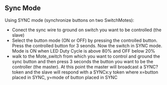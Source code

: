 Sync Mode
----------

Using SYNC mode (synchronize buttons on two SwitchMotes):

* Conect the sync wire to ground on switch you want to be controlled (the slave)
* Select the button mode (ON or OFF) by pressing the controlled button. Press the controlled button for 3 seonds. Now the switch in SYNC mode. Mode is ON when LED Duty Cycle is above 80% and OFF below 20%
* walk to the Mote_switch from which you want to control and ground the sync button and then press 3 seconds the button you want to be the controller (the master). At this point the master will broadcast a SYNC? token and the slave will respond with a SYNCx:y token where x=button placed in SYNC, y=mode of button placed in SYNC